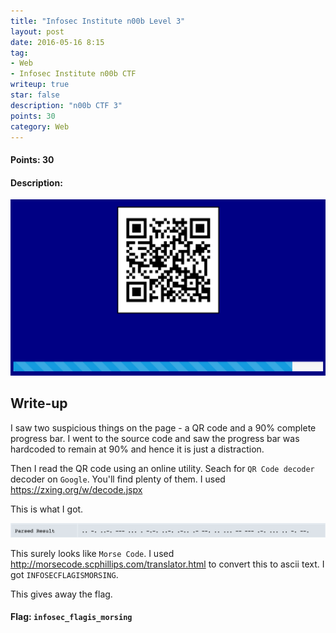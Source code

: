 ```yaml
---
title: "Infosec Institute n00b Level 3"
layout: post
date: 2016-05-16 8:15
tag:
- Web
- Infosec Institute n00b CTF
writeup: true
star: false
description: "n00b CTF 3"
points: 30
category: Web
---
```


#### Points: 30

#### Description:

![Level 3 Description](/assets/images/infosecInstin00b/qr3.png)

## Write-up

I saw two suspicious things on the page - a QR code and a 90% complete progress bar. I went to the source code and saw the progress bar was hardcoded to remain at 90% and hence it is just a distraction.

Then I read the QR code using an online utility. Seach for `QR Code decoder` decoder on `Google`. You'll find plenty of them. I used <https://zxing.org/w/decode.jspx>

This is what I got.

![Decoded QR](/assets/images/infosecInstin00b/decoded_qr3.png)

This surely looks like `Morse Code`. I used <http://morsecode.scphillips.com/translator.html> to convert this to ascii text.
I got `INFOSECFLAGISMORSING`.

This gives away the flag.

#### Flag: `infosec_flagis_morsing`
